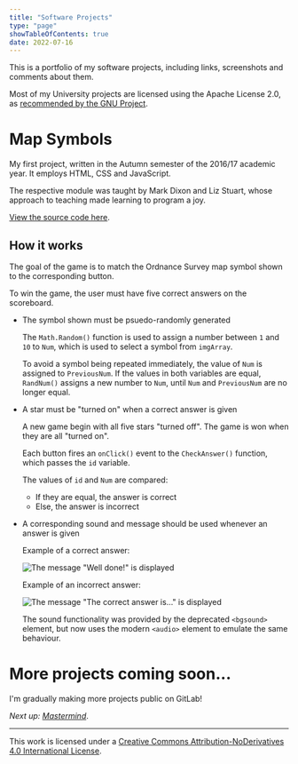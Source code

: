 ```yaml
---
title: "Software Projects"
type: "page"
showTableOfContents: true
date: 2022-07-16
---
```


This is a portfolio of my software projects, including links, screenshots and comments about them.

Most of my University projects are licensed using the Apache License 2.0, as [recommended by the GNU Project](https://www.gnu.org/licenses/license-recommendations.html#small).

# Map Symbols

My first project, written in the Autumn semester of the 2016/17 academic year. It employs HTML, CSS and JavaScript.

The respective module was taught by Mark Dixon and Liz Stuart, whose approach to teaching made learning to program a joy.

[View the source code here](https://gitlab.com/jamesericdavidson/soft051-map-symbols/-/blob/main/Game.html).

## How it works

The goal of the game is to match the Ordnance Survey map symbol shown to the corresponding button.

To win the game, the user must have five correct answers on the scoreboard.

* The symbol shown must be psuedo-randomly generated 

    The `Math.Random()` function is used to assign a number between `1` and `10` to `Num`, which is used to select a symbol from `imgArray`.

    To avoid a symbol being repeated immediately, the value of `Num` is assigned to `PreviousNum`. If the values in both variables are equal, `RandNum()` assigns a new number to `Num`, until `Num` and `PreviousNum` are no longer equal.

* A star must be "turned on" when a correct answer is given

    A new game begin with all five stars "turned off". The game is won when they are all "turned on".

    Each button fires an `onClick()` event to the `CheckAnswer()` function, which passes the `id` variable.

    The values of `id` and `Num` are compared:

    - If they are equal, the answer is correct
    - Else, the answer is incorrect

* A corresponding sound and message should be used whenever an answer is given

    Example of a correct answer:

    ![The message "Well done!" is displayed](/images/soft051-correct.png)

    Example of an incorrect answer:

    ![The message "The correct answer is..." is displayed](/images/soft051-incorrect.png)
    
    The sound functionality was provided by the deprecated `<bgsound>` element, but now uses the modern `<audio>` element to emulate the same behaviour.

# More projects coming soon...

I'm gradually making more projects public on GitLab!

*Next up: [Mastermind](https://gitlab.com/jamesericdavidson/soft164-mastermind)*.

---

This work is licensed under a [Creative Commons Attribution-NoDerivatives 4.0 International License](http://creativecommons.org/licenses/by-nd/4.0/).
